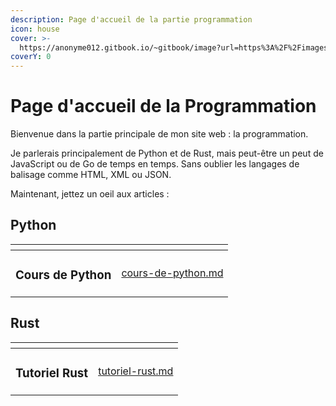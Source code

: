 ```yaml
---
description: Page d'accueil de la partie programmation
icon: house
cover: >-
  https://anonyme012.gitbook.io/~gitbook/image?url=https%3A%2F%2Fimages.unsplash.com%2Fphoto-1569396116180-7fe09fa16dd8%3Fcrop%3Dentropy%26cs%3Dsrgb%26fm%3Djpg%26ixid%3DM3wxOTcwMjR8MHwxfHNlYXJjaHw5fHxTb3VyY2UlMjBDb2RlfGVufDB8fHx8MTczNzIyNzUyNXww%26ixlib%3Drb-4.0.3%26q%3D85&width=1248&dpr=2&quality=100&sign=46b48f4&sv=2
coverY: 0
---
```


# Page d'accueil de la Programmation

Bienvenue dans la partie principale de mon site web : la programmation.

Je parlerais principalement de Python et de Rust, mais peut-être un peut de JavaScript ou de Go de temps en temps. Sans oublier les langages de balisage comme HTML, XML ou JSON.

Maintenant, jettez un oeil aux articles :

## Python

<table data-view="cards"><thead><tr><th></th><th data-type="content-ref"></th></tr></thead><tbody><tr><td><h3>Cours de Python</h3></td><td><a href="programmation/cours-de-python.md">cours-de-python.md</a></td></tr></tbody></table>

## Rust

<table data-view="cards"><thead><tr><th></th><th data-type="content-ref"></th></tr></thead><tbody><tr><td><h3>Tutoriel Rust</h3></td><td><a href="programmation/tutoriel-rust.md">tutoriel-rust.md</a></td></tr></tbody></table>
